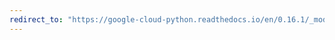 ```yaml
---
redirect_to: "https://google-cloud-python.readthedocs.io/en/0.16.1/_modules/gcloud/datastore/client.html"
---
```

